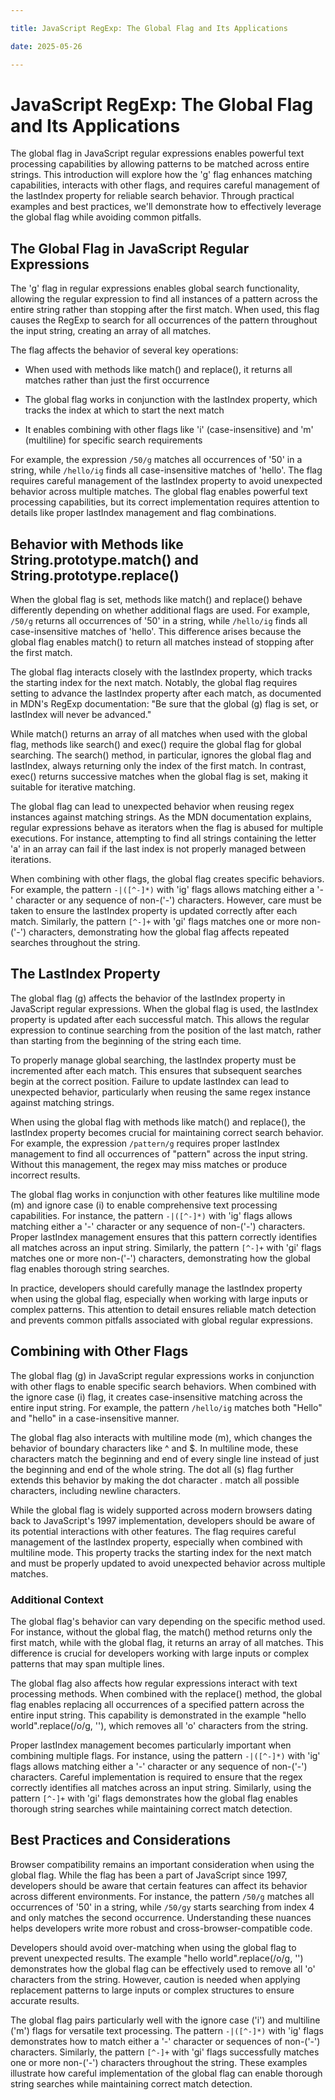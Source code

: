 ```yaml
---

title: JavaScript RegExp: The Global Flag and Its Applications

date: 2025-05-26

---
```



# JavaScript RegExp: The Global Flag and Its Applications

The global flag in JavaScript regular expressions enables powerful text processing capabilities by allowing patterns to be matched across entire strings. This introduction will explore how the 'g' flag enhances matching capabilities, interacts with other flags, and requires careful management of the lastIndex property for reliable search behavior. Through practical examples and best practices, we'll demonstrate how to effectively leverage the global flag while avoiding common pitfalls.


## The Global Flag in JavaScript Regular Expressions

The 'g' flag in regular expressions enables global search functionality, allowing the regular expression to find all instances of a pattern across the entire string rather than stopping after the first match. When used, this flag causes the RegExp to search for all occurrences of the pattern throughout the input string, creating an array of all matches.

The flag affects the behavior of several key operations:

- When used with methods like match() and replace(), it returns all matches rather than just the first occurrence

- The global flag works in conjunction with the lastIndex property, which tracks the index at which to start the next match

- It enables combining with other flags like 'i' (case-insensitive) and 'm' (multiline) for specific search requirements

For example, the expression `/50/g` matches all occurrences of '50' in a string, while `/hello/ig` finds all case-insensitive matches of 'hello'. The flag requires careful management of the lastIndex property to avoid unexpected behavior across multiple matches. The global flag enables powerful text processing capabilities, but its correct implementation requires attention to details like proper lastIndex management and flag combinations.


## Behavior with Methods like String.prototype.match() and String.prototype.replace()

When the global flag is set, methods like match() and replace() behave differently depending on whether additional flags are used. For example, `/50/g` returns all occurrences of '50' in a string, while `/hello/ig` finds all case-insensitive matches of 'hello'. This difference arises because the global flag enables match() to return all matches instead of stopping after the first match.

The global flag interacts closely with the lastIndex property, which tracks the starting index for the next match. Notably, the global flag requires setting to advance the lastIndex property after each match, as documented in MDN's RegExp documentation: "Be sure that the global (g) flag is set, or lastIndex will never be advanced."

While match() returns an array of all matches when used with the global flag, methods like search() and exec() require the global flag for global searching. The search() method, in particular, ignores the global flag and lastIndex, always returning only the index of the first match. In contrast, exec() returns successive matches when the global flag is set, making it suitable for iterative matching.

The global flag can lead to unexpected behavior when reusing regex instances against matching strings. As the MDN documentation explains, regular expressions behave as iterators when the flag is abused for multiple executions. For instance, attempting to find all strings containing the letter 'a' in an array can fail if the last index is not properly managed between iterations.

When combining with other flags, the global flag creates specific behaviors. For example, the pattern `-|([^-]*)` with 'ig' flags allows matching either a '-' character or any sequence of non-('-') characters. However, care must be taken to ensure the lastIndex property is updated correctly after each match. Similarly, the pattern `[^-]+` with 'gi' flags matches one or more non-('-') characters, demonstrating how the global flag affects repeated searches throughout the string.


## The LastIndex Property

The global flag (g) affects the behavior of the lastIndex property in JavaScript regular expressions. When the global flag is used, the lastIndex property is updated after each successful match. This allows the regular expression to continue searching from the position of the last match, rather than starting from the beginning of the string each time.

To properly manage global searching, the lastIndex property must be incremented after each match. This ensures that subsequent searches begin at the correct position. Failure to update lastIndex can lead to unexpected behavior, particularly when reusing the same regex instance against matching strings.

When using the global flag with methods like match() and replace(), the lastIndex property becomes crucial for maintaining correct search behavior. For example, the expression `/pattern/g` requires proper lastIndex management to find all occurrences of "pattern" across the input string. Without this management, the regex may miss matches or produce incorrect results.

The global flag works in conjunction with other features like multiline mode (m) and ignore case (i) to enable comprehensive text processing capabilities. For instance, the pattern `-|([^-]*)` with 'ig' flags allows matching either a '-' character or any sequence of non-('-') characters. Proper lastIndex management ensures that this pattern correctly identifies all matches across an input string. Similarly, the pattern `[^-]+` with 'gi' flags matches one or more non-('-') characters, demonstrating how the global flag enables thorough string searches.

In practice, developers should carefully manage the lastIndex property when using the global flag, especially when working with large inputs or complex patterns. This attention to detail ensures reliable match detection and prevents common pitfalls associated with global regular expressions.


## Combining with Other Flags

The global flag (g) in JavaScript regular expressions works in conjunction with other flags to enable specific search behaviors. When combined with the ignore case (i) flag, it creates case-insensitive matching across the entire input string. For example, the pattern `/hello/ig` matches both "Hello" and "hello" in a case-insensitive manner.

The global flag also interacts with multiline mode (m), which changes the behavior of boundary characters like ^ and $. In multiline mode, these characters match the beginning and end of every single line instead of just the beginning and end of the whole string. The dot all (s) flag further extends this behavior by making the dot character . match all possible characters, including newline characters.

While the global flag is widely supported across modern browsers dating back to JavaScript's 1997 implementation, developers should be aware of its potential interactions with other features. The flag requires careful management of the lastIndex property, especially when combined with multiline mode. This property tracks the starting index for the next match and must be properly updated to avoid unexpected behavior across multiple matches.


### Additional Context

The global flag's behavior can vary depending on the specific method used. For instance, without the global flag, the match() method returns only the first match, while with the global flag, it returns an array of all matches. This difference is crucial for developers working with large inputs or complex patterns that may span multiple lines.

The global flag also affects how regular expressions interact with text processing methods. When combined with the replace() method, the global flag enables replacing all occurrences of a specified pattern across the entire input string. This capability is demonstrated in the example "hello world".replace(/o/g, ''), which removes all 'o' characters from the string.

Proper lastIndex management becomes particularly important when combining multiple flags. For instance, using the pattern `-|([^-]*)` with 'ig' flags allows matching either a '-' character or any sequence of non-('-') characters. Careful implementation is required to ensure that the regex correctly identifies all matches across an input string. Similarly, using the pattern `[^-]+` with 'gi' flags demonstrates how the global flag enables thorough string searches while maintaining correct match detection.


## Best Practices and Considerations

Browser compatibility remains an important consideration when using the global flag. While the flag has been a part of JavaScript since 1997, developers should be aware that certain features can affect its behavior across different environments. For instance, the pattern `/50/g` matches all occurrences of '50' in a string, while `/50/gy` starts searching from index 4 and only matches the second occurrence. Understanding these nuances helps developers write more robust and cross-browser-compatible code.

Developers should avoid over-matching when using the global flag to prevent unexpected results. The example "hello world".replace(/o/g, '') demonstrates how the global flag can be effectively used to remove all 'o' characters from the string. However, caution is needed when applying replacement patterns to large inputs or complex structures to ensure accurate results.

The global flag pairs particularly well with the ignore case ('i') and multiline ('m') flags for versatile text processing. The pattern `-|([^-]*)` with 'ig' flags demonstrates how to match either a '-' character or sequences of non-('-') characters. Similarly, the pattern `[^-]+` with 'gi' flags successfully matches one or more non-('-') characters throughout the string. These examples illustrate how careful implementation of the global flag can enable thorough string searches while maintaining correct match detection.

